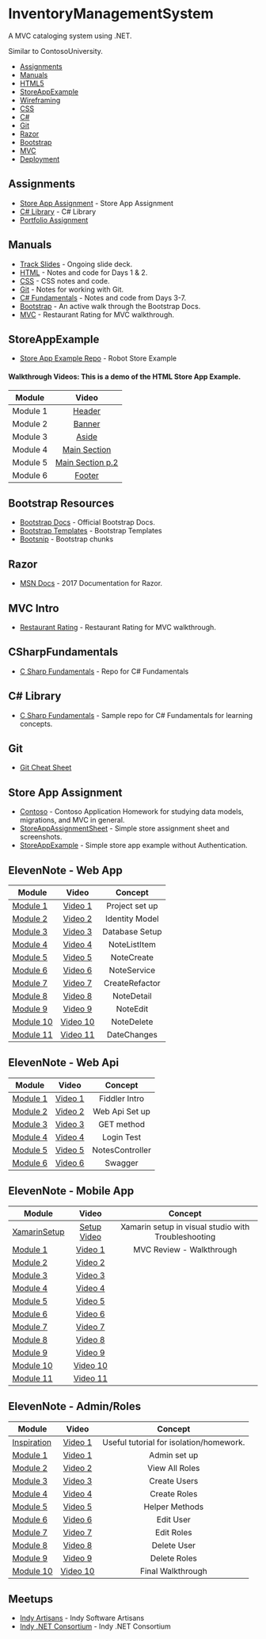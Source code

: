 # InventoryManagementSystem
A MVC cataloging system using .NET.

Similar to ContosoUniversity.

[logo]: http://github.com/SolutionItems/ScreenShots/Capture.PNG








  * [Assignments](#assignments)
  * [Manuals](#manuals)
  * [HTML5](#html5)
  * [StoreAppExample](#storeappexample)
  * [Wireframing](#wireframing)
  * [CSS](#css)
  * [C#](#C#)
  * [Git](#git)
  * [Razor](#Razor)
  * [Bootstrap](#bootstrap)
  * [MVC](#MVC)
  * [Deployment](#deployment)


## Assignments
* [Store App Assignment](https://docs.google.com/document/d/1u-GN9Jh1kThcTJLgjX1vHCg1NXGevBMvVLCVPFRaMQ4/edit?usp=sharing) - Store App Assignment
* [C# Library](https://docs.google.com/document/d/1bKUUPx8NeXYFNyfRWnqXAV1bO9wFyfZ-9IcEdQtggbk/edit?usp=sharing) - C# Library
* [Portfolio Assignment]()

## Manuals
* [Track Slides](https://docs.google.com/presentation/d/1iXQikxeCRbA_tUEAkgrp85Mv-4lt00bX2LXmbOWFylU/edit?usp=sharing) - Ongoing slide deck.
* [HTML](https://docs.google.com/document/d/1b9x-ZjPcNM0O2ph0FeF4jPOxoBBbz57HFgCl3pPJAOw/edit?usp=sharing) - Notes and code for Days 1 & 2.
* [CSS]() - CSS notes and code.
* [Git](https://docs.google.com/document/d/1TJrKonaIYeIgyxdr6SzaXtEzHuwo0OU8AS2tj70WxEU/edit?usp=sharing) - Notes for working with Git.
* [C# Fundamentals](https://docs.google.com/document/d/1NbxVaKnoSdY3YUqV81lmK3yh9uuSuLb-gK6rv9IPFS0/edit?usp=sharing) - Notes and code from Days 3-7.
* [Bootstrap](https://docs.google.com/document/d/1x4vDiEeQA7xERpT351qt_FPB75EuRN6oK6nT3neqL8o/edit?usp=sharing) - An active walk through the Bootstrap Docs.
* [MVC](https://docs.google.com/document/d/1AHfRLx1cRCbEDCTmpfWkdnKUWZMCdf197UrrLz66r-s/edit?usp=sharing) - Restaurant Rating for MVC walkthrough.

## StoreAppExample
* [Store App Example Repo](https://github.com/jpauloconnor/SampleStoreApp) - Robot Store Example

#### Walkthrough Videos: This is a demo of the HTML Store App Example.
| Module        | Video        |
| ------------- |:-------------:|
| Module 1 | [Header](https://www.youtube.com/watch?v=IfVjjpXb7qU&feature=youtu.be)   |
| Module 2 | [Banner](https://www.youtube.com/watch?v=6i-YKdON5iU&feature=youtu.be)   |
| Module 3 | [Aside](https://www.youtube.com/watch?v=-NZ2q03FotY&feature=youtu.be)   |
| Module 4 | [Main Section](https://www.youtube.com/watch?v=xyJ2X9V438w)   |
| Module 5 | [Main Section p.2](https://www.youtube.com/watch?v=XzvmpfKoaOk)   |
| Module 6 | [Footer](https://www.youtube.com/watch?v=qreQvkNz2fA&feature=youtu.be&hd=1) |

## Bootstrap Resources
* [Bootstrap Docs](http://getbootstrap.com/) - Official Bootstrap Docs.
* [Bootstrap Templates](https://startbootstrap.com/) - Bootstrap Templates
* [Bootsnip](http://bootsnipp.com/) - Bootstrap chunks


## Razor
* [MSN Docs](https://docs.microsoft.com/en-us/aspnet/core/mvc/views/razor) - 2017 Documentation for Razor.

## MVC Intro
* [Restaurant Rating](https://docs.google.com/document/d/1AHfRLx1cRCbEDCTmpfWkdnKUWZMCdf197UrrLz66r-s/edit?usp=sharing) - Restaurant Rating for MVC walkthrough.

## CSharpFundamentals
* [C Sharp Fundamentals](https://github.com/jpauloconnor/CSharpFundamentals) - Repo for C# Fundamentals

## C# Library
* [C Sharp Fundamentals](https://github.com/jpauloconnor/CSharpLibrary.git) - Sample repo for C# Fundamentals for learning concepts.

## Git
* [Git Cheat Sheet](https://docs.google.com/document/d/1TJrKonaIYeIgyxdr6SzaXtEzHuwo0OU8AS2tj70WxEU/edit?usp=sharing)


## Store App Assignment
* [Contoso](https://docs.microsoft.com/en-us/aspnet/mvc/overview/getting-started/getting-started-with-ef-using-mvc/creating-an-entity-framework-data-model-for-an-asp-net-mvc-application) - Contoso Application Homework for studying data models, migrations, and MVC in general.
* [StoreAppAssignmentSheet](https://docs.google.com/document/d/19RNn2aezriLBEfYeLzjN-lMfIlTYOkvaSYF54FLxNRM/edit?usp=sharing) - Simple store assignment sheet and screenshots.
* [StoreAppExample](https://github.com/jpauloconnor/DotNet-202-StoreApp-Example) - Simple store app example without Authentication.


## ElevenNote - Web App
| Module        | Video       | Concept       |
| ------------- |:-------------:|:-------------:|
| [Module 1](https://docs.google.com/document/d/13LtRWjCzuGDEzmNYIq4BNEux_yop4UtFRnUXhpZ_bLY/edit?usp=sharing)  | [Video 1](https://www.youtube.com/watch?v=Z4Wqq0lZ_8g&feature=youtu.be&hd=1)   | Project set up|
| [Module 2](https://docs.google.com/document/d/1ef1YWbpZD9TTRDfKZSJYq1wgMTMM7w6dmXcnOdYFxG0/edit?usp=sharing)  | [Video 2](https://www.youtube.com/watch?v=PctwcFKw0-c&list=PLgk_cjZtlzqFY_IwFfcluRzI1j3g9dKow)  |Identity Model |
| [Module 3](https://docs.google.com/document/d/13Sm_IUXUIwKhWvyxj3jRfdlzQyTO1iLkjHwWPGnvN8E/edit?usp=sharing)  | [Video 3](https://www.youtube.com/watch?v=mxGCz7YCLnc&index=1&list=PLgk_cjZtlzqFY_IwFfcluRzI1j3g9dKow)  | Database Setup|
| [Module 4](https://docs.google.com/document/d/1KsqMpLrpgMy5L6jjKLak324OoJYKMCWQVDWhpgBKU5Q/edit?usp=sharing)  | [Video 4](https://www.youtube.com/watch?v=4c3ZcefBCjs&index=2&list=PLgk_cjZtlzqFY_IwFfcluRzI1j3g9dKow)  |NoteListItem |
| [Module 5](https://docs.google.com/document/d/1BstX6Qn-Y-rvSs0puYpafRC14Y1k8040sixfwXh7l2o/edit?usp=sharing)  | [Video 5](https://www.youtube.com/watch?v=TAMV9ztJC7s&list=PLgk_cjZtlzqFY_IwFfcluRzI1j3g9dKow&index=3)  |NoteCreate |
| [Module 6](https://docs.google.com/document/d/1m9Ywq0z3Lcc8vXTykJL5Ohf3tsay4mASaDfDAgkQoK4/edit?usp=sharing)  | [Video 6](https://www.youtube.com/watch?v=SzR_ZNtY8OU&list=PLgk_cjZtlzqFY_IwFfcluRzI1j3g9dKow&index=4)  |NoteService |
| [Module 7](https://docs.google.com/document/d/12IIzS-Uot_KUM3bNlYE7yQBmlda4wPphPxyCOmLFecs/edit?usp=sharing)  | [Video 7](https://www.youtube.com/watch?v=YvxKovD8Xfo&index=5&list=PLgk_cjZtlzqFY_IwFfcluRzI1j3g9dKow)  |CreateRefactor |
| [Module 8](https://docs.google.com/document/d/1-ZeGsdB9KcoRRy-O9zAWAY4-DOvwoAm_Kb4SZWHVKOA/edit?usp=sharing)  | [Video 8](https://www.youtube.com/watch?v=pK0vIAAvg-Q&list=PLgk_cjZtlzqFY_IwFfcluRzI1j3g9dKow&index=6)  |NoteDetail |
| [Module 9](https://docs.google.com/document/d/1qwA9zt_IrkisZl9gqznGeS4URk3T5LAXVhbFENZwVKs/edit?usp=sharing)  | [Video 9](https://www.youtube.com/watch?v=MVarDHI4AMU&list=PLgk_cjZtlzqFY_IwFfcluRzI1j3g9dKow&index=7)  |NoteEdit |
| [Module 10](https://docs.google.com/document/d/1smUwrPh47Edm5BbfNYgWlNUxYXCMGrHSZWWiL83vWN8/edit?usp=sharing)  | [Video 10](https://www.youtube.com/watch?v=ud6eL15h8p4&index=8&list=PLgk_cjZtlzqFY_IwFfcluRzI1j3g9dKow) |NoteDelete |
| [Module 11](https://docs.google.com/document/d/1ALUHgebMKHYhd40bC_-dtXid5GpG_XKyx8n2iX6ESqs/edit?usp=sharing)  | [Video 11](https://www.youtube.com/watch?v=EVcEOGFBzeQ&list=PLgk_cjZtlzqFY_IwFfcluRzI1j3g9dKow&index=9) |DateChanges |


## ElevenNote - Web Api
| Module        | Video       | Concept       |
| ------------- |:-------------:|:-------------:|
| [Module 1](https://docs.google.com/document/d/1xVJU0YAYWRGojqrFikhAS5ZZuRxUMftQnvCQ0l9_4T0/edit?usp=sharing)  | [Video 1](https://www.youtube.com/watch?v=a5zLOSomgXg&list=PLgk_cjZtlzqFhWQrg2Op_9wHeKpvorRDg&index=5)  | Fiddler Intro |
| [Module 2](https://docs.google.com/document/d/18FtGWPkiyl3o8Im3cJGuODez6Yj_qZbNf9gYCTw7fPM/edit?usp=sharing)  | [Video 2](https://www.youtube.com/watch?v=nllsoCCht9o&index=2&list=PLgk_cjZtlzqFhWQrg2Op_9wHeKpvorRDg)  | Web Api Set up |
| [Module 3](https://docs.google.com/document/d/1ZpDJ5aCnmRZ0fHnBDumD5RWfNHIGi9oS52UlGC380Ow/edit?usp=sharing)  | [Video 3](https://www.youtube.com/watch?v=FFBQ8wcQJEs&list=PLgk_cjZtlzqFhWQrg2Op_9wHeKpvorRDg&index=3)  | GET method |
| [Module 4](https://docs.google.com/document/d/1d-hktUZWW5rucKqlhh1B2UCowmejBrlnZgL_g7eLR_8/edit?usp=sharing)  | [Video 4](https://www.youtube.com/watch?v=H7ZuFIL55WI&list=PLgk_cjZtlzqFhWQrg2Op_9wHeKpvorRDg&index=4)  | Login Test |
| [Module 5](https://docs.google.com/document/d/14IjoMeIGdBuj3CIHRjA5GIEF9mSSO5ELGndBVEtRwrw/edit?usp=sharing)  | [Video 5](https://www.youtube.com/watch?v=H7ZuFIL55WI&index=4&list=PLgk_cjZtlzqFhWQrg2Op_9wHeKpvorRDg)  | NotesController |
| [Module 6](https://docs.google.com/document/d/1KjegkUpDVVAmnQAExeoLZmCKcu3dYGdR-ntOSJRLE0g/edit?usp=sharing)  | [Video 6](https://www.youtube.com/watch?v=zX0Qk7w5yHQ&index=5&list=PLgk_cjZtlzqFhWQrg2Op_9wHeKpvorRDg)  | Swagger |

## ElevenNote - Mobile App

| Module        | Video       | Concept       |
| ------------- |:-------------:|:-------------:|
| [XamarinSetup](https://docs.google.com/document/d/1_fvVASBTLY5i8iMiPnD2A9R3mo2ExX50KOuQpI2tqs4/edit?usp=sharing) | [Setup Video]()   | Xamarin setup in visual studio with Troubleshooting |
| [Module 1](https://docs.google.com/document/d/1ywYRF9ONydzqd9PQZnoHOxnCNBNYaNWQufUhZsncu6M/edit?usp=sharing)  | [Video 1]()   | MVC Review - Walkthrough |
| [Module 2]()  | [Video 2]()   | |
| [Module 3]()  | [Video 3]()  | |
| [Module 4]()  | [Video 4]()  | |
| [Module 5]()  | [Video 5]()  | |
| [Module 6]()  | [Video 6]()  | |
| [Module 7]()  | [Video 7]()  | |
| [Module 8]()  | [Video 8]()  | |
| [Module 9]()  | [Video 9]()  | |
| [Module 10]()  | [Video 10]()  | |
| [Module 11]()  | [Video 11]()  | |

## ElevenNote - Admin/Roles
| Module        | Video       | Concept       |
| ------------- |:-------------:|:-------------:|
| [Inspiration](http://openlightgroup.com/Blog/TabId/58/PostId/189/UserRolesAdministration.aspx)  | [Video 1]()  | Useful tutorial for isolation/homework.|
| [Module 1](https://docs.google.com/document/d/1e7RAPDewb0SJlexMSSyAMMIqWuOpp9uW8T1TO12uOAs/edit?usp=sharing)  | [Video 1]()  | Admin set up|
| [Module 2](https://docs.google.com/document/d/1OypDXgdLUJEHgAf1Yk5QtWQN5zk8KxCwdavCDwlhdaI/edit?usp=sharing)  | [Video 2]()  | View All Roles |
| [Module 3](https://docs.google.com/document/d/1yVsthn1LavuyFNmMRzWj-82QD6Ft8CoSgG4GfD4Ppcs/edit?usp=sharing)  | [Video 3]()  | Create Users|
| [Module 4](https://docs.google.com/document/d/1YOwP2pswc-h61YyCtNPdxmLVt1APWbkpJDy-imfMvGE/edit?usp=sharing)  | [Video 4]()  | Create Roles |
| [Module 5](https://docs.google.com/document/d/1BAkSbigNvePBHwOGhp-NZ5RXvkxa1xc5wR1MirjlVOE/edit?usp=sharing)  | [Video 5]()  | Helper Methods|
| [Module 6](https://docs.google.com/document/d/1AY5G8h7YlzK89NKmPFYHZaZCpM1U0fofGVJJMQFUBsQ/edit?usp=sharing)  | [Video 6]()  | Edit User |
| [Module 7](https://docs.google.com/document/d/15_TuoZkBVrDWdDrdLabfOEtEh4UHMEgH8MmGS-FxNRc/edit?usp=sharing)  | [Video 7]()  | Edit Roles|
| [Module 8](https://docs.google.com/document/d/1Kz9_U6t38G9EW0Cry_xnHWRcx78rdVryGfgEBTrzxmo/edit?usp=sharing)  | [Video 8]()  | Delete User |
| [Module 9](https://docs.google.com/document/d/1xNcxJ6sGvhmboWfKGhEmjIEGVu_vJAHiSYHbNXOFeO4/edit?usp=sharing)  | [Video 9]()  | Delete Roles |
| [Module 10](https://docs.google.com/document/d/1y56q7dxHiV8-zZvj0KY041Xnew4THqNzssTgJTn2KQ8/edit?usp=sharing)  | [Video 10]()  | Final Walkthrough |



## Meetups
* [Indy Artisans](https://indysa.org/) - Indy Software Artisans
* [Indy .NET  Consortium](https://www.meetup.com/Indy-NET-Consortium/) - Indy .NET Consortium